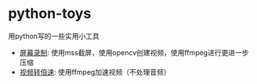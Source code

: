 # python-toys
用python写的一些实用小工具

- [屏幕录制](./toys/capture.py): 使用mss截屏，使用opencv创建视频，使用ffmpeg进行更进一步压缩
- [视频转倍速](./toys/speedup_video.py): 使用ffmpeg加速视频（不处理音频）
